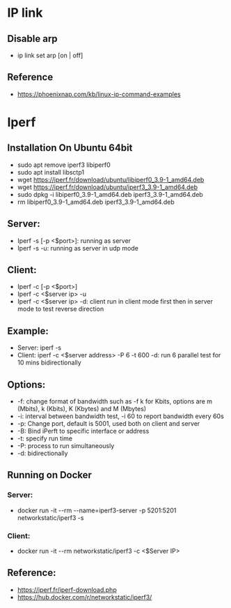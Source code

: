 # IP link
## Disable arp
- ip link set <device> arp [on | off]
## Reference
- https://phoenixnap.com/kb/linux-ip-command-examples


# Iperf
## Installation On Ubuntu 64bit

- sudo apt remove iperf3 libiperf0
- sudo apt install libsctp1
- wget https://iperf.fr/download/ubuntu/libiperf0_3.9-1_amd64.deb
- wget https://iperf.fr/download/ubuntu/iperf3_3.9-1_amd64.deb
- sudo dpkg -i libiperf0_3.9-1_amd64.deb iperf3_3.9-1_amd64.deb
- rm libiperf0_3.9-1_amd64.deb iperf3_3.9-1_amd64.deb

## Server:

- Iperf -s [-p <$port>]: running as server
- Iperf -s -u: running as server in udp mode

## Client:

- Iperf -c [-p <$port>]
- Iperf -c <$server ip> -u
- Iperf -c <$server ip> -d: client run in client mode first then in server mode to test reverse direction

## Example:

- Server: iperf -s
- Client: iperf -c <$server address> -P 6 -t 600 -d: run 6 parallel test for 10 mins bidirectionally

## Options:

- -f: change format of bandwidth such as -f k for Kbits, options are m (Mbits), k (Kbits), K (Kbytes) and M (Mbytes)
- -i: interval between bandwidth test, -i 60 to report bandwidth every 60s
- -p: Change port, default is 5001, used both on client and server
- -B: Bind iPerft to specific interface or address
- -t: specify run time
- -P: process to run simultaneously
- -d: bidirectionally

## Running on Docker

### Server:

- docker run  -it --rm --name=iperf3-server -p 5201:5201 networkstatic/iperf3 -s

### Client:

- docker run  -it --rm networkstatic/iperf3 -c <$Server IP>
## Reference:

- https://iperf.fr/iperf-download.php
- https://hub.docker.com/r/networkstatic/iperf3/